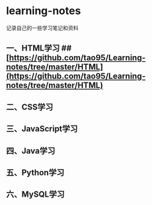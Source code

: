 # learning-notes
记录自己的一些学习笔记和资料
## 一、HTML学习 ##[https://github.com/tao95/Learning-notes/tree/master/HTML](https://github.com/tao95/Learning-notes/tree/master/HTML)
## 二、CSS学习 ##
## 三、JavaScript学习 ##
## 四、Java学习 ##
## 五、Python学习 ##
## 六、MySQL学习 ##